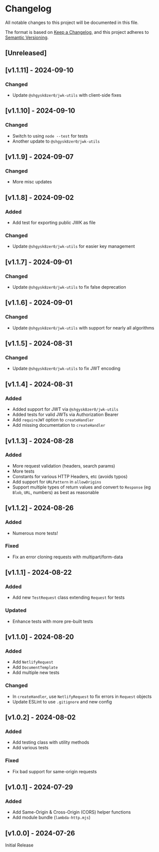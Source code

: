 <!-- markdownlint-disable -->
# Changelog
All notable changes to this project will be documented in this file.

The format is based on [Keep a Changelog](https://keepachangelog.com/en/1.0.0/),
and this project adheres to [Semantic Versioning](https://semver.org/spec/v2.0.0.html).

## [Unreleased]

## [v1.1.11] - 2024-09-10

### Changed
- Update `@shgysk8zer0/jwk-utils` with client-side fixes

## [v1.1.10] - 2024-09-10

### Changed
- Switch to using `node --test` for tests
- Another update to `@shgysk8zer0/jwk-utils`

## [v1.1.9] - 2024-09-07

### Changed
- More misc updates

## [v1.1.8] - 2024-09-02

### Added
- Add test for exporting public JWK as file

### Changed
- Update `@shgysk8zer0/jwk-utils` for easier key management

## [v1.1.7] - 2024-09-01

### Changed
- Update `@shgysk8zer0/jwk-utils` to fix false deprecation

## [v1.1.6] - 2024-09-01

### Changed
- Update `@shgysk8zer0/jwk-utils` with support for nearly all algorithms

## [v1.1.5] - 2024-08-31

### Changed
- Update `@shgysk8zer0/jwk-utils` to fix JWT encoding

## [v1.1.4] - 2024-08-31

### Added
- Added support for JWT via `@shgysk8zer0/jwk-utils`
- Added tests for valid JWTs via Authorization Bearer
- Add `requireJWT` option to `createHandler`
- Add missing documentation to `createHandler`

## [v1.1.3] - 2024-08-28

### Added
- More request validation (headers, search params)
- More tests
- Constants for various HTTP Headers, etc (avoids typos)
- Add support for `URLPattern` in `allowOrigins`
- Support multiple types of return values and convert to `Response` (eg `Blob`, `URL`, numbers) as best as reasonable

## [v1.1.2] - 2024-08-26

### Added
- Numerous more tests!

### Fixed
- Fix an error cloning requests with multipart/form-data

## [v1.1.1] - 2024-08-22

### Added
- Add new `TestRequest` class extending `Request` for tests

### Updated
- Enhance tests with more pre-built tests

## [v1.1.0] - 2024-08-20

### Added
- Add `NetlifyRequest`
- Add `DocumentTemplate`
- Add multiple new tests

### Changed
- In `createHandler`, use `NetlifyRequest` to fix errors in `Request` objects
- Update ESLint to use `.gitignore` and new config

## [v1.0.2] - 2024-08-02

### Added
- Add testing class with utility methods
- Add various tests

### Fixed
- Fix bad support for same-origin requests

## [v1.0.1] - 2024-07-29

### Added
- Add Same-Origin & Cross-Origin (CORS) helper functions
- Add module bundle (`lambda-http.mjs`)

## [v1.0.0] - 2024-07-26

Initial Release
